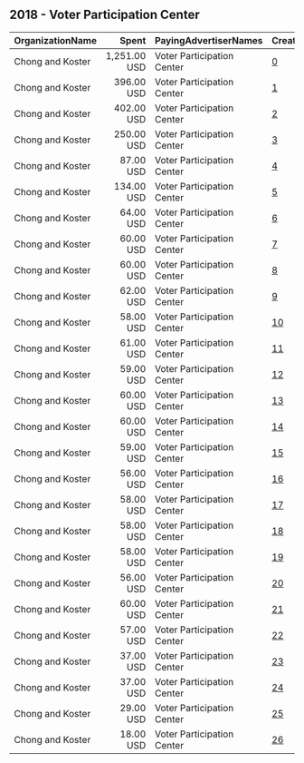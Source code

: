 ## 2018 - Voter Participation Center 
|OrganizationName|Spent|PayingAdvertiserNames|CreativeUrls|Impressions|Genders|AgeBrackets|CountryCodes|BillingAddresses|CandidateBallotInformation|
|:---|---:|:---|:---|---:|:---|:---|:---|:---|:---|
|Chong and Koster|1,251.00 USD|Voter Participation Center|[0](https://www.snap.com/political-ads/asset/ef71b4b97c0fa6e85a2ebf3dcd06ea00763e64f99e944800242d3f58c0102ca1?mediaType=png)|221,925||18+|united states|"1707 L St NW Suite 950,Washington,20036,US"||
|Chong and Koster|396.00 USD|Voter Participation Center|[1](https://www.snap.com/political-ads/asset/13647e2ef13ea227382ad5953400d06c15475acfa9e1361bd828099e714cad5d?mediaType=png)|79,225|FEMALE|18+|united states|"1707 L St NW Suite 950,Washington,20036,US"||
|Chong and Koster|402.00 USD|Voter Participation Center|[2](https://www.snap.com/political-ads/asset/f7bfaa29651b696d14f354ee345291f6a81dd393d923a5c4f5610fa0917fa1a7?mediaType=png)|77,716|FEMALE|18+|united states|"1707 L St NW Suite 950,Washington,20036,US"||
|Chong and Koster|250.00 USD|Voter Participation Center|[3](https://www.snap.com/political-ads/asset/54d76e8c63c4e61abb187d8471c48de929817ddc38584d9679c2a9e6997e31d3?mediaType=png)|56,849|FEMALE|18+|united states|"1707 L St NW Suite 950,Washington,20036,US"||
|Chong and Koster|87.00 USD|Voter Participation Center|[4](https://www.snap.com/political-ads/asset/a36b7d3cf5ee871f8c3d156c88499c36621d3a05ae760b98e7d0708d140e3895?mediaType=png)|24,323|FEMALE|18+|united states|"1707 L St NW Suite 950,Washington,20036,US"||
|Chong and Koster|134.00 USD|Voter Participation Center|[5](https://www.snap.com/political-ads/asset/7148132329638d32ac07d229775e0cb227842ad4c7a910870b37f7839b034acf?mediaType=png)|19,330||18+|united states|"1707 L St NW Suite 950,Washington,20036,US"||
|Chong and Koster|64.00 USD|Voter Participation Center|[6](https://www.snap.com/political-ads/asset/4e5735621fb3f812a387cd9a374736e5cc3b299860d2b196cc0721b17d08c914?mediaType=png)|15,363|FEMALE|18+|united states|"1707 L St NW Suite 950,Washington,20036,US"||
|Chong and Koster|60.00 USD|Voter Participation Center|[7](https://www.snap.com/political-ads/asset/aa2f34a26a37facdb7dcf1c8d305edb4509b478b1c139f56188882685a056c1d?mediaType=png)|14,793|FEMALE|18+|united states|"1707 L St NW Suite 950,Washington,20036,US"||
|Chong and Koster|60.00 USD|Voter Participation Center|[8](https://www.snap.com/political-ads/asset/6ac20def6a721e3b7dc7316b57a7b98718d1b0ebe3ed5848b4c45941e06353e2?mediaType=png)|13,742||18+|united states|"1707 L St NW Suite 950,Washington,20036,US"||
|Chong and Koster|62.00 USD|Voter Participation Center|[9](https://www.snap.com/political-ads/asset/bb7454d5dd00a5faacaa5c2ba9a882cd842ce48d2aac82bf3fd0518df33e94d6?mediaType=png)|13,545|FEMALE|18+|united states|"1707 L St NW Suite 950,Washington,20036,US"||
|Chong and Koster|58.00 USD|Voter Participation Center|[10](https://www.snap.com/political-ads/asset/fe3eccff6189fa5933a636e816a05e47ea78d793c031b2ee7f0f4b105c12ef36?mediaType=png)|13,423||18+|united states|"1707 L St NW Suite 950,Washington,20036,US"||
|Chong and Koster|61.00 USD|Voter Participation Center|[11](https://www.snap.com/political-ads/asset/2eca6cd05da8371f60c55298af60ab68bf69b5b68cfb3b1939e4c1d6ecce32a5?mediaType=png)|13,396|FEMALE|18+|united states|"1707 L St NW Suite 950,Washington,20036,US"||
|Chong and Koster|59.00 USD|Voter Participation Center|[12](https://www.snap.com/political-ads/asset/6275e85c246707cc4e02c19c99a56b93976ab3907dc96b9327851b48d8986398?mediaType=png)|13,306||18+|united states|"1707 L St NW Suite 950,Washington,20036,US"||
|Chong and Koster|60.00 USD|Voter Participation Center|[13](https://www.snap.com/political-ads/asset/058e8ab627d5350bd491278d2e594393722ee752d6ab4ffc07f7fabc44c86b10?mediaType=png)|13,294|FEMALE|18+|united states|"1707 L St NW Suite 950,Washington,20036,US"||
|Chong and Koster|60.00 USD|Voter Participation Center|[14](https://www.snap.com/political-ads/asset/a36b7d3cf5ee871f8c3d156c88499c36621d3a05ae760b98e7d0708d140e3895?mediaType=png)|12,883|FEMALE|18+|united states|"1707 L St NW Suite 950,Washington,20036,US"||
|Chong and Koster|59.00 USD|Voter Participation Center|[15](https://www.snap.com/political-ads/asset/e9e47df77667ab081286757fb81c8750afb7cea4d13742a801ebc432f47a4d10?mediaType=png)|12,482|FEMALE|18+|united states|"1707 L St NW Suite 950,Washington,20036,US"||
|Chong and Koster|56.00 USD|Voter Participation Center|[16](https://www.snap.com/political-ads/asset/1932036a03f1f84834d51f98146a6f164db267b17a34c15add02762dd1a828ff?mediaType=png)|12,377|FEMALE|18+|united states|"1707 L St NW Suite 950,Washington,20036,US"||
|Chong and Koster|58.00 USD|Voter Participation Center|[17](https://www.snap.com/political-ads/asset/349f25204f4e3b0920967adb6fb6ec7fbbb76e304b0888074a500ba5c1dcbfef?mediaType=png)|12,350||18+|united states|"1707 L St NW Suite 950,Washington,20036,US"||
|Chong and Koster|58.00 USD|Voter Participation Center|[18](https://www.snap.com/political-ads/asset/0810037afa77f104daff6e7a6da6a2e6d2915384d56204436eba41105d6ccdab?mediaType=png)|12,007|FEMALE|18+|united states|"1707 L St NW Suite 950,Washington,20036,US"||
|Chong and Koster|58.00 USD|Voter Participation Center|[19](https://www.snap.com/political-ads/asset/5cb9f232eb1fc9dac1567aa3bb4d4f6fd01f7e21bc2e9823903124bf4cdfe5cb?mediaType=png)|11,954|FEMALE|18+|united states|"1707 L St NW Suite 950,Washington,20036,US"||
|Chong and Koster|56.00 USD|Voter Participation Center|[20](https://www.snap.com/political-ads/asset/e56c076291ae8d7b7cbc3f313a432bd7198220724b8e1a704a6e018542f4c21b?mediaType=png)|11,770|FEMALE|18+|united states|"1707 L St NW Suite 950,Washington,20036,US"||
|Chong and Koster|60.00 USD|Voter Participation Center|[21](https://www.snap.com/political-ads/asset/62f7df2eea3e5b65e877fe29fa3b6ce1860af674e258f6ac31d4f08f1e402a74?mediaType=png)|11,742|FEMALE|18+|united states|"1707 L St NW Suite 950,Washington,20036,US"||
|Chong and Koster|57.00 USD|Voter Participation Center|[22](https://www.snap.com/political-ads/asset/88e0b0d15f9a903134cd1ffd11fa3a7f0c2c99c7b08e5f3325281811cf055452?mediaType=png)|11,207|FEMALE|18+|united states|"1707 L St NW Suite 950,Washington,20036,US"||
|Chong and Koster|37.00 USD|Voter Participation Center|[23](https://www.snap.com/political-ads/asset/54d76e8c63c4e61abb187d8471c48de929817ddc38584d9679c2a9e6997e31d3?mediaType=png)|8,798|FEMALE|18+|united states|"1707 L St NW Suite 950,Washington,20036,US"||
|Chong and Koster|37.00 USD|Voter Participation Center|[24](https://www.snap.com/political-ads/asset/f7bfaa29651b696d14f354ee345291f6a81dd393d923a5c4f5610fa0917fa1a7?mediaType=png)|7,917|FEMALE|18+|united states|"1707 L St NW Suite 950,Washington,20036,US"||
|Chong and Koster|29.00 USD|Voter Participation Center|[25](https://www.snap.com/political-ads/asset/f7bfaa29651b696d14f354ee345291f6a81dd393d923a5c4f5610fa0917fa1a7?mediaType=png)|5,461|FEMALE|18+|united states|"1707 L St NW Suite 950,Washington,20036,US"||
|Chong and Koster|18.00 USD|Voter Participation Center|[26](https://www.snap.com/political-ads/asset/a36b7d3cf5ee871f8c3d156c88499c36621d3a05ae760b98e7d0708d140e3895?mediaType=png)|4,206|FEMALE|18+|united states|"1707 L St NW Suite 950,Washington,20036,US"||
